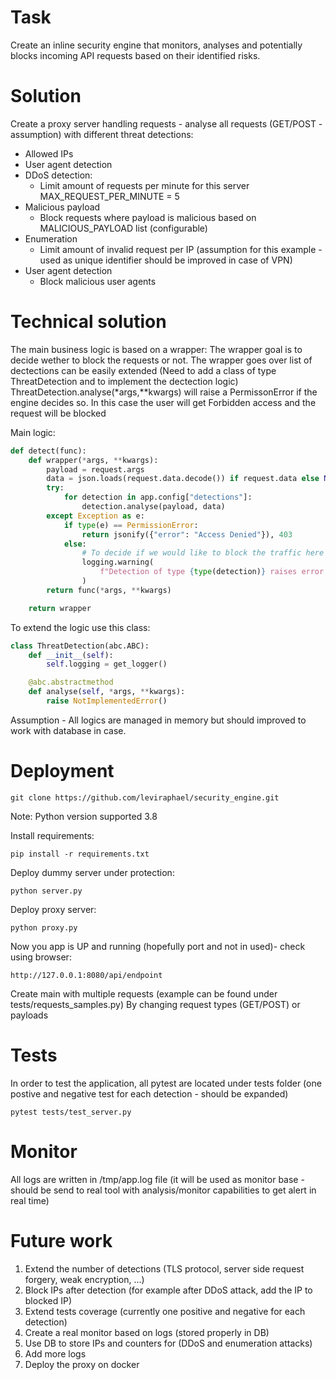 # Task

Create an inline security engine that monitors, analyses and potentially blocks incoming API requests based on their identified risks.


# Solution

Create a proxy server handling requests - analyse all requests (GET/POST - assumption) with different threat detections:
* Allowed IPs
* User agent detection
*  DDoS detection:
    * Limit amount of requests per minute for this server MAX_REQUEST_PER_MINUTE = 5
* Malicious payload
    * Block requests where payload is malicious based on MALICIOUS_PAYLOAD list (configurable)
* Enumeration 
    * Limit amount of invalid request per IP (assumption for this example  - used as unique identifier should be improved in case of VPN)
* User agent detection
    * Block malicious user agents


# Technical solution
The main business logic is based on a wrapper:
The wrapper goal is to decide wether to block the requests or not.
The wrapper goes over list of dectections can be easily extended (Need to add a class of type ThreatDetection and to implement the dectection logic)
ThreatDetection.analyse(*args,**kwargs) will raise a PermissonError if the engine decides so. In this case the user will get Forbidden access and the 
request will be blocked

Main logic:

``` python
def detect(func):
    def wrapper(*args, **kwargs):
        payload = request.args
        data = json.loads(request.data.decode()) if request.data else None
        try:
            for detection in app.config["detections"]:
                detection.analyse(payload, data)
        except Exception as e:
            if type(e) == PermissionError:
                return jsonify({"error": "Access Denied"}), 403
            else:
                # To decide if we would like to block the traffic here when detection has raised an error
                logging.warning(
                    f"Detection of type {type(detection)} raises error {e} - Detection bypassed"
                )
        return func(*args, **kwargs)

    return wrapper
```

To extend the logic use this class:

``` python
class ThreatDetection(abc.ABC):
    def __init__(self):
        self.logging = get_logger()

    @abc.abstractmethod
    def analyse(self, *args, **kwargs):
        raise NotImplementedError()
```

Assumption - All logics are managed in memory but should improved to work with database in case.

# Deployment

```
git clone https://github.com/leviraphael/security_engine.git
```
Note: Python version supported 3.8

Install requirements:
```
pip install -r requirements.txt
```

Deploy dummy server under protection:
```
python server.py
```

Deploy proxy server:
```
python proxy.py
```

Now you app is UP and running (hopefully port and not in used)- check using browser:

```
http://127.0.0.1:8080/api/endpoint
```


Create main with multiple requests (example can be found under tests/requests_samples.py)
By changing request types (GET/POST) or payloads

# Tests

In order to test the application, all pytest are located under tests folder (one postive and negative test for each detection - should be expanded)
```
pytest tests/test_server.py
```

# Monitor
All logs are written in /tmp/app.log file (it will be used as monitor base - should be send to real tool with analysis/monitor capabilities to get alert in real time)

# Future work
1. Extend the number of detections (TLS protocol, server side request forgery, weak encryption, ...)
2. Block IPs after detection (for example after DDoS attack, add the IP to blocked IP)
3. Extend tests coverage (currently one positive and negative for each detection)
4. Create a real monitor based on logs (stored properly in DB)
5. Use DB to store IPs and counters for (DDoS and enumeration attacks)
6. Add more logs 
7. Deploy the proxy on docker
